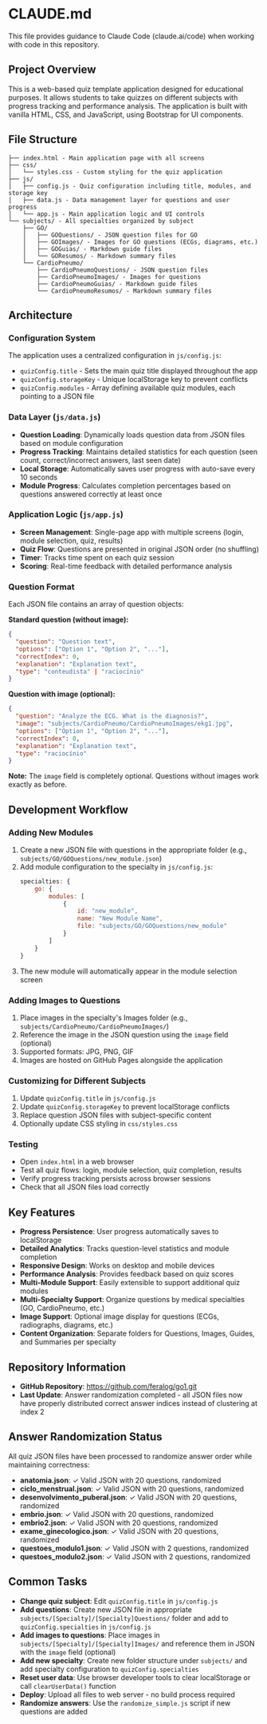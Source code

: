 # CLAUDE.md

This file provides guidance to Claude Code (claude.ai/code) when working with code in this repository.

## Project Overview

This is a web-based quiz template application designed for educational purposes. It allows students to take quizzes on different subjects with progress tracking and performance analysis. The application is built with vanilla HTML, CSS, and JavaScript, using Bootstrap for UI components.

## File Structure

```
├── index.html - Main application page with all screens
├── css/
│   └── styles.css - Custom styling for the quiz application
├── js/
│   ├── config.js - Quiz configuration including title, modules, and storage key
│   ├── data.js - Data management layer for questions and user progress
│   └── app.js - Main application logic and UI controls
└── subjects/ - All specialties organized by subject
    ├── GO/
    │   ├── GOQuestions/ - JSON question files for GO
    │   ├── GOImages/ - Images for GO questions (ECGs, diagrams, etc.)
    │   ├── GOGuias/ - Markdown guide files
    │   └── GOResumos/ - Markdown summary files
    └── CardioPneumo/
        ├── CardioPneumoQuestions/ - JSON question files
        ├── CardioPneumoImages/ - Images for questions
        ├── CardioPneumoGuias/ - Markdown guide files
        └── CardioPneumoResumos/ - Markdown summary files
```

## Architecture

### Configuration System
The application uses a centralized configuration in `js/config.js`:
- `quizConfig.title` - Sets the main quiz title displayed throughout the app
- `quizConfig.storageKey` - Unique localStorage key to prevent conflicts
- `quizConfig.modules` - Array defining available quiz modules, each pointing to a JSON file

### Data Layer (`js/data.js`)
- **Question Loading**: Dynamically loads question data from JSON files based on module configuration
- **Progress Tracking**: Maintains detailed statistics for each question (seen count, correct/incorrect answers, last seen date)
- **Local Storage**: Automatically saves user progress with auto-save every 10 seconds
- **Module Progress**: Calculates completion percentages based on questions answered correctly at least once

### Application Logic (`js/app.js`)
- **Screen Management**: Single-page app with multiple screens (login, module selection, quiz, results)
- **Quiz Flow**: Questions are presented in original JSON order (no shuffling)
- **Timer**: Tracks time spent on each quiz session
- **Scoring**: Real-time feedback with detailed performance analysis

### Question Format
Each JSON file contains an array of question objects:

**Standard question (without image):**
```json
{
  "question": "Question text",
  "options": ["Option 1", "Option 2", "..."],
  "correctIndex": 0,
  "explanation": "Explanation text",
  "type": "conteudista" | "raciocínio"
}
```

**Question with image (optional):**
```json
{
  "question": "Analyze the ECG. What is the diagnosis?",
  "image": "subjects/CardioPneumo/CardioPneumoImages/ekg1.jpg",
  "options": ["Option 1", "Option 2", "..."],
  "correctIndex": 0,
  "explanation": "Explanation text",
  "type": "raciocínio"
}
```

**Note:** The `image` field is completely optional. Questions without images work exactly as before.

## Development Workflow

### Adding New Modules
1. Create a new JSON file with questions in the appropriate folder (e.g., `subjects/GO/GOQuestions/new_module.json`)
2. Add module configuration to the specialty in `js/config.js`:
   ```javascript
   specialties: {
       go: {
           modules: [
               {
                   id: "new_module",
                   name: "New Module Name",
                   file: "subjects/GO/GOQuestions/new_module"
               }
           ]
       }
   }
   ```
3. The new module will automatically appear in the module selection screen

### Adding Images to Questions
1. Place images in the specialty's Images folder (e.g., `subjects/CardioPneumo/CardioPneumoImages/`)
2. Reference the image in the JSON question using the `image` field (optional)
3. Supported formats: JPG, PNG, GIF
4. Images are hosted on GitHub Pages alongside the application

### Customizing for Different Subjects
1. Update `quizConfig.title` in `js/config.js`
2. Update `quizConfig.storageKey` to prevent localStorage conflicts
3. Replace question JSON files with subject-specific content
4. Optionally update CSS styling in `css/styles.css`

### Testing
- Open `index.html` in a web browser
- Test all quiz flows: login, module selection, quiz completion, results
- Verify progress tracking persists across browser sessions
- Check that all JSON files load correctly

## Key Features
- **Progress Persistence**: User progress automatically saves to localStorage
- **Detailed Analytics**: Tracks question-level statistics and module completion
- **Responsive Design**: Works on desktop and mobile devices
- **Performance Analysis**: Provides feedback based on quiz scores
- **Multi-Module Support**: Easily extensible to support additional quiz modules
- **Multi-Specialty Support**: Organize questions by medical specialties (GO, CardioPneumo, etc.)
- **Image Support**: Optional image display for questions (ECGs, radiographs, diagrams, etc.)
- **Content Organization**: Separate folders for Questions, Images, Guides, and Summaries per specialty

## Repository Information
- **GitHub Repository**: https://github.com/feralog/go1.git
- **Last Update**: Answer randomization completed - all JSON files now have properly distributed correct answer indices instead of clustering at index 2

## Answer Randomization Status
All quiz JSON files have been processed to randomize answer order while maintaining correctness:
- **anatomia.json**: ✓ Valid JSON with 20 questions, randomized
- **ciclo_menstrual.json**: ✓ Valid JSON with 20 questions, randomized
- **desenvolvimento_puberal.json**: ✓ Valid JSON with 20 questions, randomized
- **embrio.json**: ✓ Valid JSON with 20 questions, randomized
- **embrio2.json**: ✓ Valid JSON with 20 questions, randomized
- **exame_ginecologico.json**: ✓ Valid JSON with 20 questions, randomized
- **questoes_modulo1.json**: ✓ Valid JSON with 2 questions, randomized
- **questoes_modulo2.json**: ✓ Valid JSON with 2 questions, randomized

## Common Tasks
- **Change quiz subject**: Edit `quizConfig.title` in `js/config.js`
- **Add questions**: Create new JSON file in appropriate `subjects/[Specialty]/[Specialty]Questions/` folder and add to `quizConfig.specialties` in `js/config.js`
- **Add images to questions**: Place images in `subjects/[Specialty]/[Specialty]Images/` and reference them in JSON with the `image` field (optional)
- **Add new specialty**: Create new folder structure under `subjects/` and add specialty configuration to `quizConfig.specialties`
- **Reset user data**: Use browser developer tools to clear localStorage or call `clearUserData()` function
- **Deploy**: Upload all files to web server - no build process required
- **Randomize answers**: Use the `randomize_simple.js` script if new questions are added